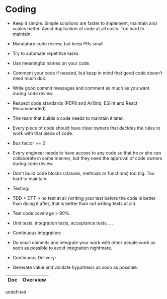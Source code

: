 # Coding

- Keep it simple. Simple solutions are faster to implement, maintain and scales better. Avoid duplication of code at all costs. Too hard to maintain.
- Mandatory code review, but keep PRs small.
- Try to automate repetitive tasks.
- Use meaningful names on your code.
- Comment your code if needed, but keep in mind that good code doesn't need much doc.
- Write good commit messages and comment as much as you want during code review.

- Respect code standards (PEP8 and AirBnb, ESlint and React Recommended)
- The team that builds a code needs to maintain it later.
- Every piece of code should have clear owners that decides the rules to work with that piece of code.
- Bus factor >= 2
- Every engineer needs to have access to any code so that he or she can collaborate in some manner, but they need the approval of code owners during code review.
- Don't build code blocks (classes, methods or functions) too big. Too hard to maintain.

- Testing:
- TDD > DTT > no test at all (writing your test before the code is better than doing it after, that is better than not writing tests at all).
- Test code coverage > 90%.
- Unit tests, integration tests, acceptance tests, ...
- Continuous integration:
- Do small commits and integrate your work with other people work as soon as possible to avoid integration nightmare.
- Continuous Delivery:
- Generate value and validate hypothesis as soon as possible.
<!-- prettier-ignore-start -->
<!-- start_toc -->
| Doc | Overview |
|--|--|

<!-- end_toc -->
<!-- prettier-ignore-end -->undefined